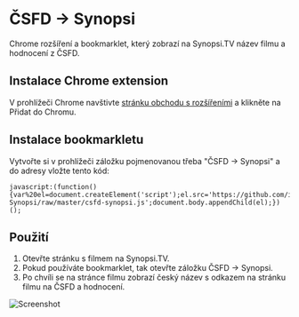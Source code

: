# ČSFD → Synopsi
Chrome rozšíření a bookmarklet, který zobrazí na Synopsi.TV název filmu a hodnocení z ČSFD.

## Instalace Chrome extension
V prohlížeči Chrome navštivte [stránku obchodu s rozšířeními](https://chrome.google.com/webstore/detail/čsfd-→-synopsi/jieeaidolkmnaoingcdmjlpodebibioj?hl=cs) a klikněte na Přidat do Chromu. 

## Instalace bookmarkletu
Vytvořte si v prohlížeči záložku pojmenovanou třeba "ČSFD → Synopsi" a do adresy vložte tento kód:

```
javascript:(function(){var%20el=document.createElement('script');el.src='https://github.com/iBobik/CSFD-Synopsi/raw/master/csfd-synopsi.js';document.body.appendChild(el);})();
```

## Použití
1. Otevřte stránku s filmem na Synopsi.TV.
2. Pokud používáte bookmarklet, tak otevřte záložku ČSFD → Synopsi.
3. Po chvíli se na stránce filmu zobrazí český název s odkazem na stránku filmu na ČSFD a hodnocení.

![Screenshot](/../screenshots/ČSFD%20→%20Synopsi.PNG?raw=true)
